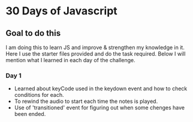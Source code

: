 # 30 Days of Javascript
## Goal to do this
I am doing this to learn JS and improve & strengthen my knowledge in it. Here I use the starter files provided and do the task required. Below I will mention what I learned in each day of the challenge.
### Day 1
- Learned about keyCode used in the keydown event and how to check conditions for each.
- To rewind the audio to start each time the notes is played.
- Use of 'transitioned' event for figuring out when some chenges have been ended.
